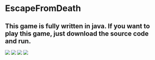 # EscapeFromDeath
## This game is fully written in java. If you want to play this game, just download the source code and run.

![](forReadME/1.gif)
![](forReadME/2.gif)
![](forReadME/3.gif)
![](forReadME/4.gif)
 
